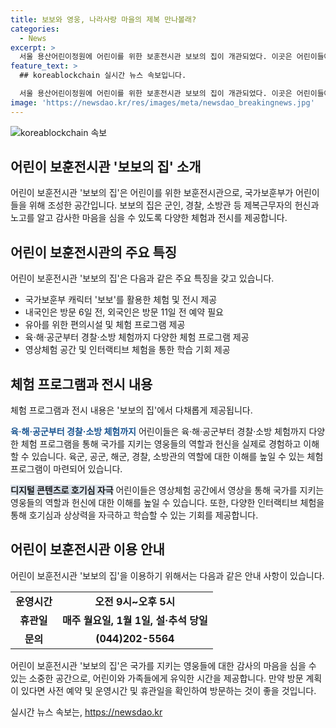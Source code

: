 ```yaml
---
title: 보보와 영웅, 나라사랑 마을의 제복 만나볼래?
categories:
  - News
excerpt: >
  서울 용산어린이정원에 어린이를 위한 보훈전시관 보보의 집이 개관되었다. 이곳은 어린이들에게 제복근무자의 헌신과 노고를 알고 감사하는 마음을 심어주기 위해 국가보훈부가 조성한 공간으로, 대표 캐릭터 보보를 활용한 체험과 전시를 무료로 제공한다. 보보의 집은 용산어린이정원 누리집을 통해 예약이 필요하며, 다양한 군인, 경찰, 소방 등 제복근무자의 역할을 배우고 체험할 수 있는 공간이다. 또한 영상체험 공간과 영유아를 위한 놀이 공간, 학부모 휴게 쉼터 등도 마련돼 있어 가족 단위로 즐길 수 있는 장소이다.
feature_text: >
  ## koreablockchain 실시간 뉴스 속보입니다.

  서울 용산어린이정원에 어린이를 위한 보훈전시관 보보의 집이 개관되었다. 이곳은 어린이들에게 제복근무자의 헌신과 노고를 알고 감사하는 마음을 심어주기 위해 국가보훈부가 조성한 공간으로, 대표 캐릭터 보보를 활용한 체험과 전시를 무료로 제공한다. 보보의 집은 용산어린이정원 누리집을 통해 예약이 필요하며, 다양한 군인, 경찰, 소방 등 제복근무자의 역할을 배우고 체험할 수 있는 공간이다. 또한 영상체험 공간과 영유아를 위한 놀이 공간, 학부모 휴게 쉼터 등도 마련돼 있어 가족 단위로 즐길 수 있는 장소이다.
image: 'https://newsdao.kr/res/images/meta/newsdao_breakingnews.jpg'
---
```


<p><img src="https://newsdao.kr/res/images/meta/newsdao_breakingnews.jpg" alt="koreablockchain 속보" /></p>

<h2 data-ke-size="size26">어린이 보훈전시관 '보보의 집' 소개</h2>

<p>어린이 보훈전시관 '보보의 집'은 어린이를 위한 보훈전시관으로, 국가보훈부가 어린이들을 위해 조성한 공간입니다. 보보의 집은 군인, 경찰, 소방관 등 제복근무자의 헌신과 노고를 알고 감사한 마음을 심을 수 있도록 다양한 체험과 전시를 제공합니다.</p>

<p data-ke-size="size16"></p>

<h2 data-ke-size="size26">어린이 보훈전시관의 주요 특징</h2>

<p>어린이 보훈전시관 '보보의 집'은 다음과 같은 주요 특징을 갖고 있습니다.</p>

<ul>
  <li>국가보훈부 캐릭터 '보보'를 활용한 체험 및 전시 제공</li>
  <li>내국인은 방문 6일 전, 외국인은 방문 11일 전 예약 필요</li>
  <li>유아를 위한 편의시설 및 체험 프로그램 제공</li>
  <li>육·해·공군부터 경찰·소방 체험까지 다양한 체험 프로그램 제공</li>
  <li>영상체험 공간 및 인터랙티브 체험을 통한 학습 기회 제공</li>
</ul>

<p data-ke-size="size16"></p>

<h2 data-ke-size="size26">체험 프로그램과 전시 내용</h2>

<p>체험 프로그램과 전시 내용은 '보보의 집'에서 다채롭게 제공됩니다.</p>

<p><b><span style="color: #1a5490;">육·해·공군부터 경찰·소방 체험까지</span></b>
어린이들은 육·해·공군부터 경찰·소방 체험까지 다양한 체험 프로그램을 통해 국가를 지키는 영웅들의 역할과 헌신을 실제로 경험하고 이해할 수 있습니다. 육군, 공군, 해군, 경찰, 소방관의 역할에 대한 이해를 높일 수 있는 체험 프로그램이 마련되어 있습니다.</p>

<p><b><span style="background-color: #21538527;">디지털 콘텐츠로 호기심 자극</span></b>
어린이들은 영상체험 공간에서 영상을 통해 국가를 지키는 영웅들의 역할과 헌신에 대한 이해를 높일 수 있습니다. 또한, 다양한 인터랙티브 체험을 통해 호기심과 상상력을 자극하고 학습할 수 있는 기회를 제공합니다.</p>

<p data-ke-size="size16"></p>

<h2 data-ke-size="size26">어린이 보훈전시관 이용 안내</h2>

<p>어린이 보훈전시관 '보보의 집'을 이용하기 위해서는 다음과 같은 안내 사항이 있습니다.</p>

<table>
  <tr>
    <td style="text-align: center; height: 17px;"><b>운영시간</b></td>
    <td style="text-align: center; height: 17px;"><b>오전 9시~오후 5시</b></td>
  </tr>
  <tr>
    <td style="text-align: center; height: 17px;"><b>휴관일</b></td>
    <td style="text-align: center; height: 17px;"><b>매주 월요일, 1월 1일, 설·추석 당일</b></td>
  </tr>
  <tr>
    <td style="text-align: center; height: 17px;"><b>문의</b></td>
    <td style="text-align: center; height: 17px;"><b>(044)202-5564</b></td>
  </tr>
</table>

<p>어린이 보훈전시관 '보보의 집'은 국가를 지키는 영웅들에 대한 감사의 마음을 심을 수 있는 소중한 공간으로, 어린이와 가족들에게 유익한 시간을 제공합니다. 만약 방문 계획이 있다면 사전 예약 및 운영시간 및 휴관일을 확인하여 방문하는 것이 좋을 것입니다.</p>
실시간 뉴스 속보는, <a href="https://newsdao.kr" rel="dofollow">https://newsdao.kr</a>



